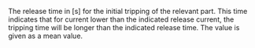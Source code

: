 ﻿The release time in [s] for the initial tripping of the relevant part. This time indicates that for current lower than the indicated release current, the tripping time will be longer than the indicated release time. The value is given as a mean value.

